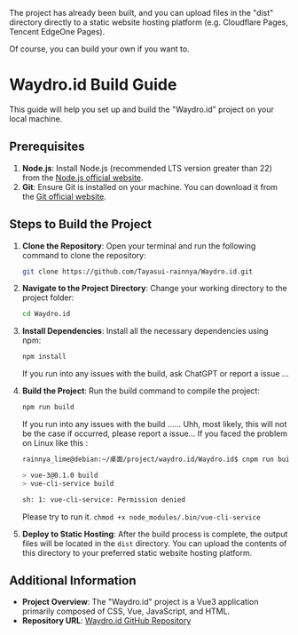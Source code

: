 The project has already been built, and you can upload files in the "dist" directory directly to a static website hosting platform (e.g. Cloudflare Pages, Tencent EdgeOne Pages).

Of course, you can build your own if you want to.


# Waydro.id Build Guide

This guide will help you set up and build the "Waydro.id" project on your local machine.

## Prerequisites

1. **Node.js**: Install Node.js (recommended LTS version greater than 22) from the [Node.js official website](https://nodejs.org/).
2. **Git**: Ensure Git is installed on your machine. You can download it from the [Git official website](https://git-scm.com/).

## Steps to Build the Project

1. **Clone the Repository**:
   Open your terminal and run the following command to clone the repository:
   ```bash
   git clone https://github.com/Tayasui-rainnya/Waydro.id.git
   ```

2. **Navigate to the Project Directory**:
   Change your working directory to the project folder:
   ```bash
   cd Waydro.id
   ```

3. **Install Dependencies**:
   Install all the necessary dependencies using npm:
   ```bash
   npm install
   ```
   If you run into any issues with the build, ask ChatGPT or report a issue ...

4. **Build the Project**:
   Run the build command to compile the project:
   ```bash
   npm run build
   ```
   If you run into any issues with the build …… Uhh, most likely, this will not be the case if occurred, please report a issue...
   If you faced the problem on Linux like this :
   ```bash
   rainnya_lime@debian:~/桌面/project/waydro.id/Waydro.id$ cnpm run build

   > vue-3@0.1.0 build
   > vue-cli-service build

   sh: 1: vue-cli-service: Permission denied
   ```
   Please try to run it. ``` chmod +x node_modules/.bin/vue-cli-service ```
   
6. **Deploy to Static Hosting**:
   After the build process is complete, the output files will be located in the `dist` directory. You can upload the contents of this directory to your preferred static website hosting platform.

## Additional Information

- **Project Overview**: The "Waydro.id" project is a Vue3 application primarily composed of CSS, Vue, JavaScript, and HTML.
- **Repository URL**: [Waydro.id GitHub Repository](https://github.com/Tayasui-rainnya/Waydro.id)
